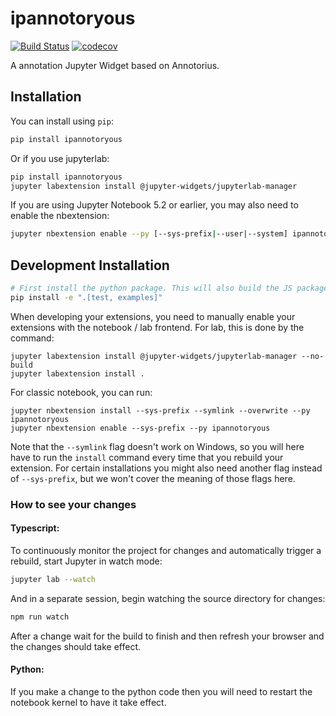 
# ipannotoryous

[![Build Status](https://travis-ci.org//ipannotoryous.svg?branch=master)](https://travis-ci.org//ipannotoryous)
[![codecov](https://codecov.io/gh//ipannotoryous/branch/master/graph/badge.svg)](https://codecov.io/gh//ipannotoryous)


A annotation Jupyter Widget based on Annotorius.

## Installation

You can install using `pip`:

```bash
pip install ipannotoryous
```

Or if you use jupyterlab:

```bash
pip install ipannotoryous
jupyter labextension install @jupyter-widgets/jupyterlab-manager
```

If you are using Jupyter Notebook 5.2 or earlier, you may also need to enable
the nbextension:
```bash
jupyter nbextension enable --py [--sys-prefix|--user|--system] ipannotoryous
```

## Development Installation


```bash
# First install the python package. This will also build the JS packages.
pip install -e ".[test, examples]"
```

When developing your extensions, you need to manually enable your extensions with the
notebook / lab frontend. For lab, this is done by the command:

```
jupyter labextension install @jupyter-widgets/jupyterlab-manager --no-build
jupyter labextension install .
```

For classic notebook, you can run:

```
jupyter nbextension install --sys-prefix --symlink --overwrite --py ipannotoryous
jupyter nbextension enable --sys-prefix --py ipannotoryous
```

Note that the `--symlink` flag doesn't work on Windows, so you will here have to run
the `install` command every time that you rebuild your extension. For certain installations
you might also need another flag instead of `--sys-prefix`, but we won't cover the meaning
of those flags here.

### How to see your changes
#### Typescript:
To continuously monitor the project for changes and automatically trigger a rebuild, start Jupyter in watch mode:
```bash
jupyter lab --watch
```
And in a separate session, begin watching the source directory for changes:
```bash
npm run watch
```

After a change wait for the build to finish and then refresh your browser and the changes should take effect.

#### Python:
If you make a change to the python code then you will need to restart the notebook kernel to have it take effect.
